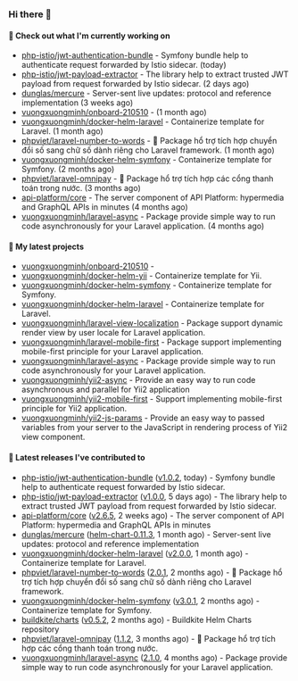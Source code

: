 ### Hi there 👋

#### 👷 Check out what I'm currently working on

- [php-istio/jwt-authentication-bundle](https://github.com/php-istio/jwt-authentication-bundle) - Symfony bundle help to authenticate request forwarded by Istio sidecar. (today)
- [php-istio/jwt-payload-extractor](https://github.com/php-istio/jwt-payload-extractor) - The library help to extract trusted JWT payload from request forwarded by Istio sidecar. (2 days ago)
- [dunglas/mercure](https://github.com/dunglas/mercure) - Server-sent live updates: protocol and reference implementation (3 weeks ago)
- [vuongxuongminh/onboard-210510](https://github.com/vuongxuongminh/onboard-210510) -  (1 month ago)
- [vuongxuongminh/docker-helm-laravel](https://github.com/vuongxuongminh/docker-helm-laravel) - Containerize template for Laravel. (1 month ago)
- [phpviet/laravel-number-to-words](https://github.com/phpviet/laravel-number-to-words) - :dizzy: Package hổ trợ tích hợp chuyển đổi số sang chữ số dành riêng cho Laravel framework.  (1 month ago)
- [vuongxuongminh/docker-helm-symfony](https://github.com/vuongxuongminh/docker-helm-symfony) - Containerize template for Symfony. (2 months ago)
- [phpviet/laravel-omnipay](https://github.com/phpviet/laravel-omnipay) - :dizzy: Package hổ trợ tích hợp các cổng thanh toán trong nước. (3 months ago)
- [api-platform/core](https://github.com/api-platform/core) - The server component of API Platform: hypermedia and GraphQL APIs in minutes (4 months ago)
- [vuongxuongminh/laravel-async](https://github.com/vuongxuongminh/laravel-async) - Package provide simple way to run code asynchronously for your Laravel application. (4 months ago)

#### 🌱 My latest projects

- [vuongxuongminh/onboard-210510](https://github.com/vuongxuongminh/onboard-210510) - 
- [vuongxuongminh/docker-helm-yii](https://github.com/vuongxuongminh/docker-helm-yii) - Containerize template for Yii.
- [vuongxuongminh/docker-helm-symfony](https://github.com/vuongxuongminh/docker-helm-symfony) - Containerize template for Symfony.
- [vuongxuongminh/docker-helm-laravel](https://github.com/vuongxuongminh/docker-helm-laravel) - Containerize template for Laravel.
- [vuongxuongminh/laravel-view-localization](https://github.com/vuongxuongminh/laravel-view-localization) - Package support dynamic render view by user locale for Laravel application.
- [vuongxuongminh/laravel-mobile-first](https://github.com/vuongxuongminh/laravel-mobile-first) - Package support implementing mobile-first principle for your Laravel application. 
- [vuongxuongminh/laravel-async](https://github.com/vuongxuongminh/laravel-async) - Package provide simple way to run code asynchronously for your Laravel application.
- [vuongxuongminh/yii2-async](https://github.com/vuongxuongminh/yii2-async) - Provide an easy way to run code asynchronous and parallel for Yii2 application
- [vuongxuongminh/yii2-mobile-first](https://github.com/vuongxuongminh/yii2-mobile-first) - Support implementing mobile-first principle for Yii2 application.
- [vuongxuongminh/yii2-js-params](https://github.com/vuongxuongminh/yii2-js-params) - Provide an easy way to passed variables from your server to the JavaScript in rendering process of Yii2 view component.

#### 🔭 Latest releases I've contributed to

- [php-istio/jwt-authentication-bundle](https://github.com/php-istio/jwt-authentication-bundle) ([v1.0.2](https://github.com/php-istio/jwt-authentication-bundle/releases/tag/v1.0.2), today) - Symfony bundle help to authenticate request forwarded by Istio sidecar.
- [php-istio/jwt-payload-extractor](https://github.com/php-istio/jwt-payload-extractor) ([v1.0.0](https://github.com/php-istio/jwt-payload-extractor/releases/tag/v1.0.0), 5 days ago) - The library help to extract trusted JWT payload from request forwarded by Istio sidecar.
- [api-platform/core](https://github.com/api-platform/core) ([v2.6.5](https://github.com/api-platform/core/releases/tag/v2.6.5), 2 weeks ago) - The server component of API Platform: hypermedia and GraphQL APIs in minutes
- [dunglas/mercure](https://github.com/dunglas/mercure) ([helm-chart-0.11.3](https://github.com/dunglas/mercure/releases/tag/helm-chart-0.11.3), 1 month ago) - Server-sent live updates: protocol and reference implementation
- [vuongxuongminh/docker-helm-laravel](https://github.com/vuongxuongminh/docker-helm-laravel) ([v2.0.0](https://github.com/vuongxuongminh/docker-helm-laravel/releases/tag/v2.0.0), 1 month ago) - Containerize template for Laravel.
- [phpviet/laravel-number-to-words](https://github.com/phpviet/laravel-number-to-words) ([2.0.1](https://github.com/phpviet/laravel-number-to-words/releases/tag/2.0.1), 2 months ago) - :dizzy: Package hổ trợ tích hợp chuyển đổi số sang chữ số dành riêng cho Laravel framework. 
- [vuongxuongminh/docker-helm-symfony](https://github.com/vuongxuongminh/docker-helm-symfony) ([v3.0.1](https://github.com/vuongxuongminh/docker-helm-symfony/releases/tag/v3.0.1), 2 months ago) - Containerize template for Symfony.
- [buildkite/charts](https://github.com/buildkite/charts) ([v0.5.2](https://github.com/buildkite/charts/releases/tag/v0.5.2), 2 months ago) - Buildkite Helm Charts repository
- [phpviet/laravel-omnipay](https://github.com/phpviet/laravel-omnipay) ([1.1.2](https://github.com/phpviet/laravel-omnipay/releases/tag/1.1.2), 3 months ago) - :dizzy: Package hổ trợ tích hợp các cổng thanh toán trong nước.
- [vuongxuongminh/laravel-async](https://github.com/vuongxuongminh/laravel-async) ([2.1.0](https://github.com/vuongxuongminh/laravel-async/releases/tag/2.1.0), 4 months ago) - Package provide simple way to run code asynchronously for your Laravel application.
